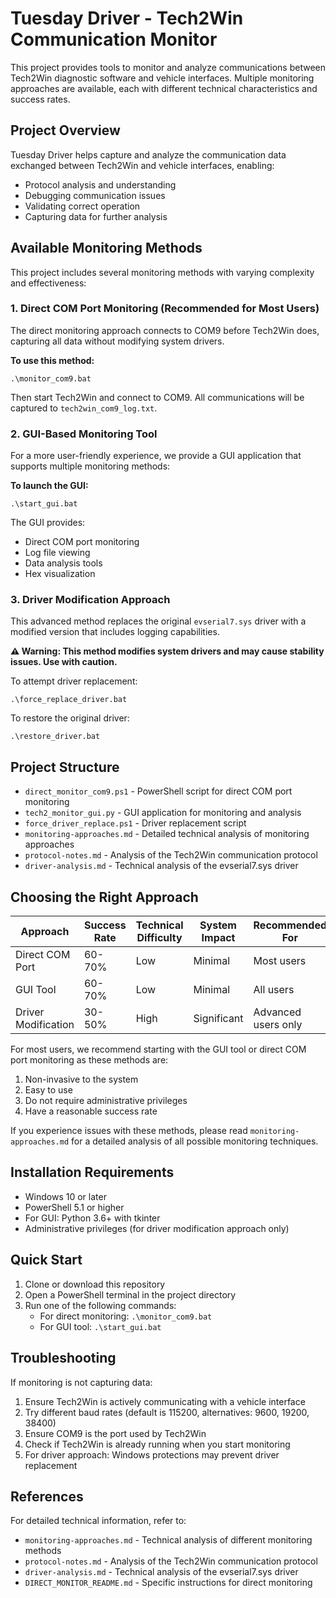 # Tuesday Driver - Tech2Win Communication Monitor

This project provides tools to monitor and analyze communications between Tech2Win diagnostic software and vehicle interfaces. Multiple monitoring approaches are available, each with different technical characteristics and success rates.

## Project Overview

Tuesday Driver helps capture and analyze the communication data exchanged between Tech2Win and vehicle interfaces, enabling:

- Protocol analysis and understanding
- Debugging communication issues
- Validating correct operation
- Capturing data for further analysis

## Available Monitoring Methods

This project includes several monitoring methods with varying complexity and effectiveness:

### 1. Direct COM Port Monitoring (Recommended for Most Users)

The direct monitoring approach connects to COM9 before Tech2Win does, capturing all data without modifying system drivers.

**To use this method:**
```
.\monitor_com9.bat
```

Then start Tech2Win and connect to COM9. All communications will be captured to `tech2win_com9_log.txt`.

### 2. GUI-Based Monitoring Tool

For a more user-friendly experience, we provide a GUI application that supports multiple monitoring methods:

**To launch the GUI:**
```
.\start_gui.bat
```

The GUI provides:
- Direct COM port monitoring
- Log file viewing
- Data analysis tools
- Hex visualization

### 3. Driver Modification Approach

This advanced method replaces the original `evserial7.sys` driver with a modified version that includes logging capabilities.

**⚠️ Warning: This method modifies system drivers and may cause stability issues. Use with caution.**

To attempt driver replacement:
```
.\force_replace_driver.bat
```

To restore the original driver:
```
.\restore_driver.bat
```

## Project Structure

- `direct_monitor_com9.ps1` - PowerShell script for direct COM port monitoring
- `tech2_monitor_gui.py` - GUI application for monitoring and analysis
- `force_driver_replace.ps1` - Driver replacement script
- `monitoring-approaches.md` - Detailed technical analysis of monitoring approaches
- `protocol-notes.md` - Analysis of the Tech2Win communication protocol
- `driver-analysis.md` - Technical analysis of the evserial7.sys driver

## Choosing the Right Approach

| Approach | Success Rate | Technical Difficulty | System Impact | Recommended For |
|----------|--------------|----------------------|---------------|-----------------|
| Direct COM Port | 60-70% | Low | Minimal | Most users |
| GUI Tool | 60-70% | Low | Minimal | All users |
| Driver Modification | 30-50% | High | Significant | Advanced users only |

For most users, we recommend starting with the GUI tool or direct COM port monitoring as these methods are:
1. Non-invasive to the system
2. Easy to use
3. Do not require administrative privileges
4. Have a reasonable success rate

If you experience issues with these methods, please read `monitoring-approaches.md` for a detailed analysis of all possible monitoring techniques.

## Installation Requirements

- Windows 10 or later
- PowerShell 5.1 or higher
- For GUI: Python 3.6+ with tkinter
- Administrative privileges (for driver modification approach only)

## Quick Start

1. Clone or download this repository
2. Open a PowerShell terminal in the project directory
3. Run one of the following commands:
   - For direct monitoring: `.\monitor_com9.bat`
   - For GUI tool: `.\start_gui.bat`

## Troubleshooting

If monitoring is not capturing data:

1. Ensure Tech2Win is actively communicating with a vehicle interface
2. Try different baud rates (default is 115200, alternatives: 9600, 19200, 38400)
3. Ensure COM9 is the port used by Tech2Win
4. Check if Tech2Win is already running when you start monitoring
5. For driver approach: Windows protections may prevent driver replacement

## References

For detailed technical information, refer to:
- `monitoring-approaches.md` - Technical analysis of different monitoring methods
- `protocol-notes.md` - Analysis of the Tech2Win communication protocol
- `driver-analysis.md` - Technical analysis of the evserial7.sys driver
- `DIRECT_MONITOR_README.md` - Specific instructions for direct monitoring